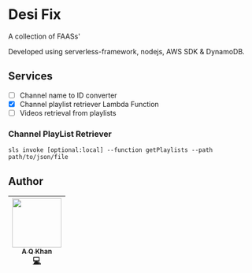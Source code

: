 # Desi Fix

A collection of FAASs'

Developed using serverless-framework, nodejs, AWS SDK & DynamoDB.

## Services

- [ ] Channel name to ID converter
- [x] Channel playlist retriever Lambda Function
- [ ] Videos retrieval from playlists

### Channel PlayList Retriever
```sls invoke [optional:local] --function getPlaylists --path path/to/json/file```

## Author

<!-- ALL-CONTRIBUTORS-LIST:START - Do not remove or modify this section -->
<!-- prettier-ignore -->
| [<img src="https://avatars1.githubusercontent.com/u/4011536?s=460&v=4" width="100px;"/><br /><sub><b>A Q Khan</b></sub>](http://aqkhan.ninja)<br />[💻](https://github.com/aqkhan "Code") |
| :---: |
<!-- ALL-CONTRIBUTORS-LIST:END -->
<!-- ALL-CONTRIBUTORS-LIST: START - Do not remove or modify this section -->
<!-- ALL-CONTRIBUTORS-LIST:END -->